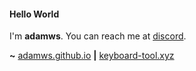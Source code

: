 #### Hello World

I'm **adamws**. You can reach me at [discord](https://discord.com/users/568121612000296960).
</br>

<div align="left">
<b>~</b> <a href="https://adamws.github.io">adamws.github.io</a> <b>|</b> <a href="https://keyboard-tools.xyz">keyboard-tool.xyz</a>
</div>

